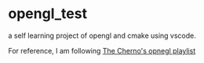 # opengl_test

a self learning project of opengl and cmake using vscode.

For reference, I am following [The Cherno's opnegl playlist](https://www.youtube.com/playlist?list=PLlrATfBNZ98foTJPJ_Ev03o2oq3-GGOS2)
